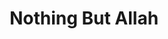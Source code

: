 ---
title: "Nothing But Allah"
url: /accra/nothing-but-allah-edward-akufo-addo-street/
shop: kiosk
---